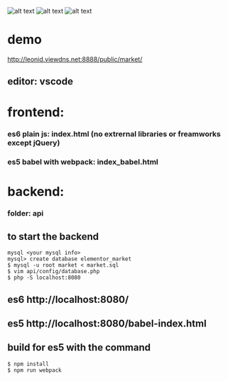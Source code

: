 

![alt text](https://i.ibb.co/JFQ9Wm1/1.png)
![alt text](https://i.ibb.co/KGgyCx1/2.png)
![alt text](https://i.ibb.co/gygZSBb/3.png)

# demo
http://leonid.viewdns.net:8888/public/market/

## editor: vscode

# frontend:
### es6 plain js: index.html (no extrernal libraries or freamworks except jQuery)
### es5 babel with webpack: index_babel.html

# backend:
### folder: api

## to start the backend
```
mysql <your mysql info>
mysql> create database elementor_market
$ mysql -u root market < market.sql
$ vim api/config/database.php
$ php -S localhost:8080
````
## es6 http://localhost:8080/
## es5 http://localhost:8080/babel-index.html

## build for es5 with the command 
````
$ npm install
$ npm run webpack
````
